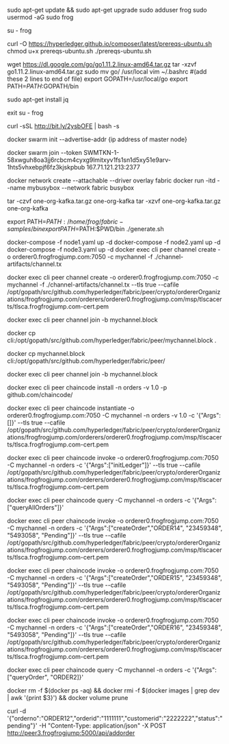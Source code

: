 sudo apt-get update && sudo apt-get upgrade
sudo adduser frog
sudo usermod -aG sudo frog

su - frog

curl -O https://hyperledger.github.io/composer/latest/prereqs-ubuntu.sh
chmod u+x prereqs-ubuntu.sh
./prereqs-ubuntu.sh

wget https://dl.google.com/go/go1.11.2.linux-amd64.tar.gz
tar -xzvf go1.11.2.linux-amd64.tar.gz
sudo mv go/ /usr/local
vim ~/.bashrc
#(add these 2 lines to end of file)
export GOPATH=/usr/local/go
export PATH=$PATH:$GOPATH/bin

sudo apt-get install jq

exit
su - frog

curl -sSL http://bit.ly/2ysbOFE | bash -s

docker swarm init --advertise-addr {ip address of master node}

docker swarm join --token SWMTKN-1-58xwguh8oa3jj6rcbcm4cyxg9lmitxyv1fs1sn1d5xy51e9arv-1hts5vhxebpjf6fz3kjskpbub 167.71.121.213:2377

docker network create --attachable --driver overlay fabric
docker run -itd --name mybusybox --network fabric busybox

tar -czvf one-org-kafka.tar.gz one-org-kafka
tar -xzvf one-org-kafka.tar.gz one-org-kafka

export PATH=$PATH:/home/frog/fabric-samples/bin
export PATH=$PATH:$PWD/bin
./generate.sh

docker-compose -f node1.yaml up -d
docker-compose -f node2.yaml up -d
docker-compose -f node3.yaml up -d
docker exec cli peer channel create -o orderer0.frogfrogjump.com:7050 -c mychannel -f ./channel-artifacts/channel.tx

docker exec cli peer channel create -o orderer0.frogfrogjump.com:7050 -c mychannel -f ./channel-artifacts/channel.tx --tls true --cafile /opt/gopath/src/github.com/hyperledger/fabric/peer/crypto/ordererOrganizations/frogfrogjump.com/orderers/orderer0.frogfrogjump.com/msp/tlscacerts/tlsca.frogfrogjump.com-cert.pem

docker exec cli peer channel join -b mychannel.block

docker cp cli:/opt/gopath/src/github.com/hyperledger/fabric/peer/mychannel.block .

docker cp mychannel.block cli:/opt/gopath/src/github.com/hyperledger/fabric/peer/

docker exec cli peer channel join -b mychannel.block

docker exec cli peer chaincode install -n orders -v 1.0 -p github.com/chaincode/

docker exec cli peer chaincode instantiate -o orderer0.frogfrogjump.com:7050 -C mychannel -n orders -v 1.0 -c '{"Args":[]}' --tls true --cafile /opt/gopath/src/github.com/hyperledger/fabric/peer/crypto/ordererOrganizations/frogfrogjump.com/orderers/orderer0.frogfrogjump.com/msp/tlscacerts/tlsca.frogfrogjump.com-cert.pem

docker exec cli peer chaincode invoke -o orderer0.frogfrogjump.com:7050 -C mychannel -n orders -c '{"Args":["initLedger"]}' --tls true --cafile /opt/gopath/src/github.com/hyperledger/fabric/peer/crypto/ordererOrganizations/frogfrogjump.com/orderers/orderer0.frogfrogjump.com/msp/tlscacerts/tlsca.frogfrogjump.com-cert.pem


docker exec cli peer chaincode query -C mychannel -n orders -c '{"Args":["queryAllOrders"]}' 

docker exec cli peer chaincode invoke -o orderer0.frogfrogjump.com:7050 -C mychannel -n orders -c '{"Args":["createOrder","ORDER14", "23459348", "5493058", "Pending"]}' --tls true --cafile /opt/gopath/src/github.com/hyperledger/fabric/peer/crypto/ordererOrganizations/frogfrogjump.com/orderers/orderer0.frogfrogjump.com/msp/tlscacerts/tlsca.frogfrogjump.com-cert.pem

docker exec cli peer chaincode invoke -o orderer0.frogfrogjump.com:7050 -C mychannel -n orders -c '{"Args":["createOrder","ORDER15", "23459348", "5493058", "Pending"]}' --tls true --cafile /opt/gopath/src/github.com/hyperledger/fabric/peer/crypto/ordererOrganizations/frogfrogjump.com/orderers/orderer0.frogfrogjump.com/msp/tlscacerts/tlsca.frogfrogjump.com-cert.pem

docker exec cli peer chaincode invoke -o orderer0.frogfrogjump.com:7050 -C mychannel -n orders -c '{"Args":["createOrder","ORDER16", "23459348", "5493058", "Pending"]}' --tls true --cafile /opt/gopath/src/github.com/hyperledger/fabric/peer/crypto/ordererOrganizations/frogfrogjump.com/orderers/orderer0.frogfrogjump.com/msp/tlscacerts/tlsca.frogfrogjump.com-cert.pem

docker exec cli peer chaincode query -C mychannel -n orders -c '{"Args":["queryOrder", "ORDER2]}' 

docker rm -f $(docker ps -aq) && docker rmi -f $(docker images | grep dev | awk '{print $3}') && docker volume prune

curl -d '{"orderno":"ORDER12","orderid":"1111111","customerid":"2222222","status":"pending"}' -H "Content-Type: application/json" -X POST http://peer3.frogfrogjump:5000/api/addorder